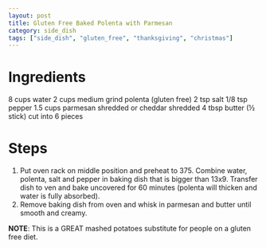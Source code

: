 ```yaml
---
layout: post
title: Gluten Free Baked Polenta with Parmesan
category: side_dish
tags: ["side_dish", "gluten_free", "thanksgiving", "christmas"]
---
```

# Ingredients

8 cups water
2 cups medium grind polenta (gluten free)
2 tsp salt
1/8 tsp pepper
1.5 cups parmesan shredded or cheddar shredded
4 tbsp butter (½ stick) cut into 6 pieces 

# Steps

1. Put oven rack on middle position and preheat to 375. Combine water, polenta, salt and pepper in baking dish that is bigger than 13x9. Transfer dish to ven and bake uncovered for 60 minutes (polenta will thicken and water is fully absorbed). 
2. Remove baking dish from oven and whisk in parmesan and butter until smooth and creamy. 

**NOTE**: This is a GREAT mashed potatoes substitute for people on a gluten free diet.